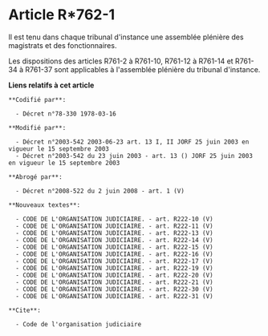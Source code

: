 # Article R*762-1

Il est tenu dans chaque tribunal d'instance une assemblée plénière des magistrats et des fonctionnaires.

Les dispositions des articles R761-2 à R761-10, R761-12 à R761-14 et R761-34 à R761-37 sont applicables à l'assemblée
plénière du tribunal d'instance.

**Liens relatifs à cet article**

	**Codifié par**:

	  - Décret n°78-330 1978-03-16

	**Modifié par**:

	  - Décret n°2003-542 2003-06-23 art. 13 I, II JORF 25 juin 2003 en vigueur le 15 septembre 2003
	  - Décret n°2003-542 du 23 juin 2003 - art. 13 () JORF 25 juin 2003 en vigueur le 15 septembre 2003

	**Abrogé par**:

	  - Décret n°2008-522 du 2 juin 2008 - art. 1 (V)

	**Nouveaux textes**:

	  - CODE DE L'ORGANISATION JUDICIAIRE. - art. R222-10 (V)
	  - CODE DE L'ORGANISATION JUDICIAIRE. - art. R222-11 (V)
	  - CODE DE L'ORGANISATION JUDICIAIRE. - art. R222-13 (V)
	  - CODE DE L'ORGANISATION JUDICIAIRE. - art. R222-14 (V)
	  - CODE DE L'ORGANISATION JUDICIAIRE. - art. R222-15 (V)
	  - CODE DE L'ORGANISATION JUDICIAIRE. - art. R222-16 (V)
	  - CODE DE L'ORGANISATION JUDICIAIRE. - art. R222-17 (V)
	  - CODE DE L'ORGANISATION JUDICIAIRE. - art. R222-19 (V)
	  - CODE DE L'ORGANISATION JUDICIAIRE. - art. R222-20 (V)
	  - CODE DE L'ORGANISATION JUDICIAIRE. - art. R222-21 (V)
	  - CODE DE L'ORGANISATION JUDICIAIRE. - art. R222-30 (V)
	  - CODE DE L'ORGANISATION JUDICIAIRE. - art. R222-31 (V)

	**Cite**:

	  - Code de l'organisation judiciaire
